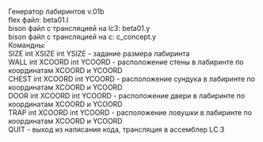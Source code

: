 Генератор лабиринтов v.01b  
flex файл: beta01.l  
bison файл с трансляцией на lc3: beta01.y  
bison файл с трансляцией на c: c_concept.y  
Командны:  
SIZE int XSIZE int YSIZE - задание размера лабиринта  
WALL int XCOORD int YCOORD - расположение стены в лабиринте по координатам XCOORD и YCOORD  
CHEST int XCOORD int YCOORD - расположение сундука в лабиринте по координатам XCOORD и YCOORD  
DOOR int XCOORD int YCOORD - расположение двери в лабиринте по координатам XCOORD и YCOORD  
TRAP int XCOORD int YCOORD - расположение ловушки в лабиринте по координатам XCOORD и YCOORD  
QUIT - выход из написания кода, трансляция в ассемблер LC 3  
